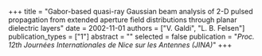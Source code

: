 +++
title = "Gabor-based quasi-ray Gaussian beam analysis of 2-D pulsed propagation from extended aperture field distributions through planar dielectric layers"
date = 2002-11-01
authors = ["V. Galdi", "L. B. Felsen"]
publication_types = ["1"]
abstract = ""
selected = false
publication = "*Proc. 12th Journées Internationales de Nice sur les Antennes (JINA)*"
+++

